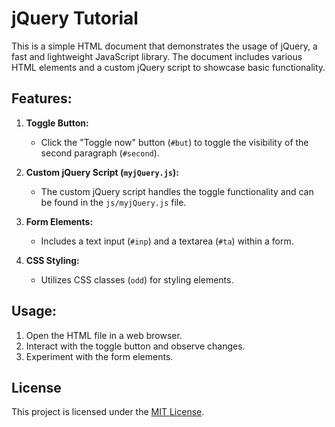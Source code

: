 # jQuery Tutorial

This is a simple HTML document that demonstrates the usage of jQuery, a fast and lightweight JavaScript library. The document includes various HTML elements and a custom jQuery script to showcase basic functionality.

## Features:

1. **Toggle Button:**

   - Click the "Toggle now" button (`#but`) to toggle the visibility of the second paragraph (`#second`).

2. **Custom jQuery Script (`myjQuery.js`):**

   - The custom jQuery script handles the toggle functionality and can be found in the `js/myjQuery.js` file.

3. **Form Elements:**

   - Includes a text input (`#inp`) and a textarea (`#ta`) within a form.

4. **CSS Styling:**

   - Utilizes CSS classes (`odd`) for styling elements.

## Usage:

1. Open the HTML file in a web browser.
2. Interact with the toggle button and observe changes.
3. Experiment with the form elements.

## License

This project is licensed under the [MIT License](LICENSE).
